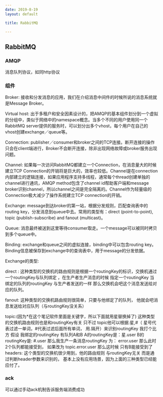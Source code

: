 ```yaml
---
date: 2019-8-19
layout: default

title: RabbitMQ

---
```


## RabbitMQ
### AMQP
消息队列协议，如同http协议

### 组件
Broker: 接收和分发消息的应用，我们在介绍消息中间件的时候所说的消息系统就是Message Broker。

Virtual host: 出于多租户和安全因素设计的，把AMQP的基本组件划分到一个虚拟的分组中，类似于网络中的namespace概念。当多个不同的用户使用同一个RabbitMQ server提供的服务时，可以划分出多个vhost，每个用户在自己的vhost创建exchange／queue等。

Connection: publisher／consumer和broker之间的TCP连接。断开连接的操作只会在client端进行，Broker不会断开连接，除非出现网络故障或broker服务出现问题。

Channel: 如果每一次访问RabbitMQ都建立一个Connection，在消息量大的时候建立TCP Connection的开销将是巨大的，效率也较低。Channel是在connection内部建立的逻辑连接，如果应用程序支持多线程，通常每个thread创建单独的channel进行通讯，AMQP method包含了channel id帮助客户端和message broker识别channel，所以channel之间是完全隔离的。Channel作为轻量级的Connection极大减少了操作系统建立TCP connection的开销。

Exchange: message到达broker的第一站，根据分发规则，匹配查询表中的routing key，分发消息到queue中去。常用的类型有：direct (point-to-point), topic (publish-subscribe) and fanout (multicast)。


Queue: 消息最终被送到这里等待consumer取走。一个message可以被同时拷贝到多个queue中。

Binding: exchange和queue之间的虚拟连接，binding中可以包含routing key。Binding信息被保存到exchange中的查询表中，用于message的分发依据。

Exchange的类型:

direct : 
 	 这种类型的交换机的路由规则是根据一个routingKey的标识，交换机通过一个routingKey与队列绑定 ，在生产者生产消息的时候 指定一个routingKey 当绑定的队列的routingKey 与生产者发送的一样 那么交换机会吧这个消息发送给对应的队列。

fanout:
 	 这种类型的交换机路由规则很简单，只要与他绑定了的队列， 他就会吧消息发送给对应队列（与routingKey没关系）

topic:(因为*在这个笔记软件里面是关键字，所以下面就用星替换掉了)
 	  这种类型的交换机路由规则也是和routingKey有关 只不过 topic他可以根据:星,#（ 星号代表过滤一单词，#代表过滤后面所有单词， 用.隔开）来识别routingKey 我打个比方 假设 我绑定的routingKey 有队列A和B A的routingKey是：星.user B的routingKey是: #.user
 	那么我生产一条消息routingKey 为： error.user 那么此时 2个队列都能接受到， 如果改为 topic.error.user 那么这时候 只有B能接受到了
headers:
 	  这个类型的交换机很少用到，他的路由规则 与routingKey无关 而是通过判断header参数来识别的， 基本上没有应用场景，因为上面的三种类型已经能应付了。

### ack
可以通过手动ack机制告诉服务端消费成功